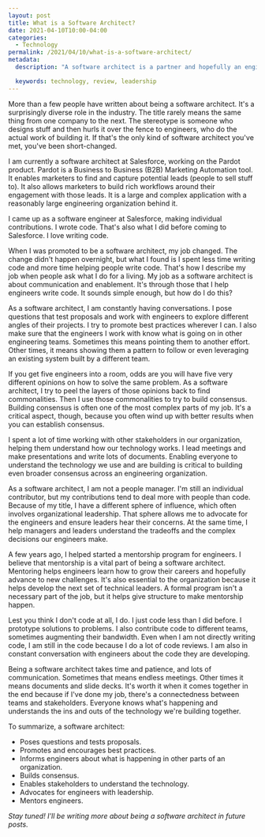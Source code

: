 ```yaml
---
layout: post
title: What is a Software Architect?
date: 2021-04-10T10:00-04:00
categories:
  - Technology
permalink: /2021/04/10/what-is-a-software-architect/
metadata:
  description: "A software architect is a partner and hopefully an engineer's best resource."

  keywords: technology, review, leadership
---
```


More than a few people have written about being a software architect. It's a surprisingly diverse role in the industry. The title rarely means the same thing from one company to the next. The stereotype is someone who designs stuff and then hurls it over the fence to engineers, who do the actual work of building it. If that's the only kind of software architect you've met, you've been short-changed.

<!-- excerpt -->

I am currently a software architect at Salesforce, working on the Pardot product. Pardot is a Business to Business (B2B) Marketing Automation tool. It enables marketers to find and capture potential leads (people to sell stuff to). It also allows marketers to build rich workflows around their engagement with those leads. It is a large and complex application with a reasonably large engineering organization behind it.

I came up as a software engineer at Salesforce, making individual contributions. I wrote code. That's also what I did before coming to Salesforce. I love writing code.

When I was promoted to be a software architect, my job changed. The change didn't happen overnight, but what I found is I spent less time writing code and more time helping people write code. That's how I describe my job when people ask what I do for a living. My job as a software architect is about communication and enablement. It's through those that I help engineers write code. It sounds simple enough, but how do I do this?

As a software architect, I am constantly having conversations. I pose questions that test proposals and work with engineers to explore different angles of their projects. I try to promote best practices wherever I can. I also make sure that the engineers I work with know what is going on in other engineering teams. Sometimes this means pointing them to another effort. Other times, it means showing them a pattern to follow or even leveraging an existing system built by a different team.

If you get five engineers into a room, odds are you will have five very different opinions on how to solve the same problem. As a software architect, I try to peel the layers of those opinions back to find commonalities. Then I use those commonalities to try to build consensus. Building consensus is often one of the most complex parts of my job. It's a critical aspect, though, because you often wind up with better results when you can establish consensus.

I spent a lot of time working with other stakeholders in our organization, helping them understand how our technology works. I lead meetings and make presentations and write lots of documents. Enabling everyone to understand the technology we use and are building is critical to building even broader consensus across an engineering organization.

As a software architect, I am not a people manager. I'm still an individual contributor, but my contributions tend to deal more with people than code. Because of my title, I have a different sphere of influence, which often involves organizational leadership. That sphere allows me to advocate for the engineers and ensure leaders hear their concerns. At the same time, I help managers and leaders understand the tradeoffs and the complex decisions our engineers make.

A few years ago, I helped started a mentorship program for engineers. I believe that mentorship is a vital part of being a software architect. Mentoring helps engineers learn how to grow their careers and hopefully advance to new challenges. It's also essential to the organization because it helps develop the next set of technical leaders. A formal program isn't a necessary part of the job, but it helps give structure to make mentorship happen.

Lest you think I don't code at all, I do. I just code less than I did before. I prototype solutions to problems. I also contribute code to different teams, sometimes augmenting their bandwidth. Even when I am not directly writing code, I am still in the code because I do a lot of code reviews. I am also in constant conversation with engineers about the code they are developing.

Being a software architect takes time and patience, and lots of communication. Sometimes that means endless meetings. Other times it means documents and slide decks. It's worth it when it comes together in the end because if I've done my job, there's a connectedness between teams and stakeholders. Everyone knows what's happening and understands the ins and outs of the technology we're building together.

To summarize, a software architect:

- Poses questions and tests proposals.
- Promotes and encourages best practices.
- Informs engineers about what is happening in other parts of an organization.
- Builds consensus.
- Enables stakeholders to understand the technology.
- Advocates for engineers with leadership.
- Mentors engineers.

_Stay tuned! I'll be writing more about being a software architect in future posts._
